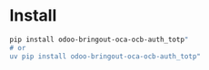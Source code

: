 # Install

```bash
pip install odoo-bringout-oca-ocb-auth_totp"
# or
uv pip install odoo-bringout-oca-ocb-auth_totp"
```
